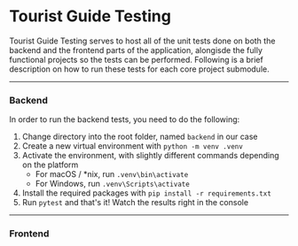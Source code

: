 # Tourist Guide Testing

Tourist Guide Testing serves to host all of the unit tests done on both the backend and the frontend parts of the application, alongisde the fully functional projects so the tests can be performed. Following is a brief description on how to run these tests for each core project submodule.

---

### Backend

In order to run the backend tests, you need to do the following:
1. Change directory into the root folder, named `backend` in our case
2. Create a new virtual environment with `python -m venv .venv`
3. Activate the environment, with slightly different commands depending on the platform
	- For macOS / *nix, run `.venv\bin\activate`
	- For Windows, run `.venv\Scripts\activate`
4. Install the required packages with `pip install -r requirements.txt`
5. Run `pytest` and that\'s it! Watch the results right in the console

---

### Frontend